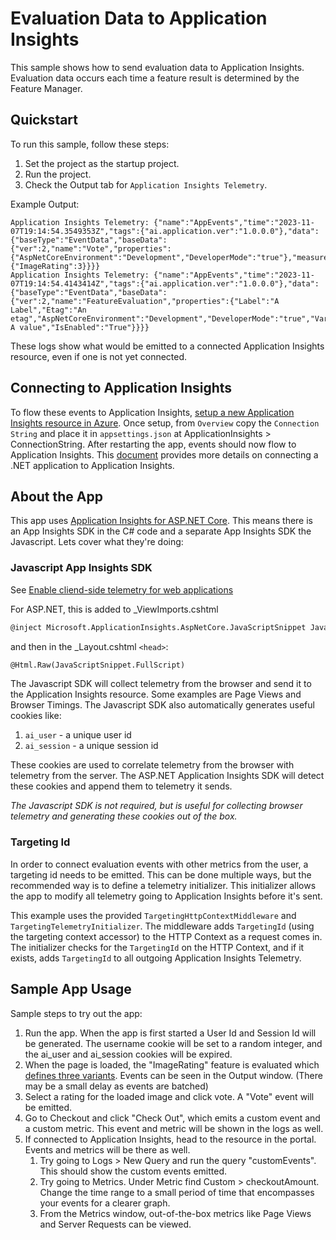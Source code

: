 # Evaluation Data to Application Insights

This sample shows how to send evaluation data to Application Insights. Evaluation data occurs each time a feature result is determined by the Feature Manager.

## Quickstart

To run this sample, follow these steps:

1. Set the project as the startup project.
2. Run the project.
3. Check the Output tab for `Application Insights Telemetry`.

Example Output:

```
Application Insights Telemetry: {"name":"AppEvents","time":"2023-11-07T19:14:54.3549353Z","tags":{"ai.application.ver":"1.0.0.0"},"data":{"baseType":"EventData","baseData":{"ver":2,"name":"Vote","properties":{"AspNetCoreEnvironment":"Development","DeveloperMode":"true"},"measurements":{"ImageRating":3}}}}
Application Insights Telemetry: {"name":"AppEvents","time":"2023-11-07T19:14:54.4143414Z","tags":{"ai.application.ver":"1.0.0.0"},"data":{"baseType":"EventData","baseData":{"ver":2,"name":"FeatureEvaluation","properties":{"Label":"A Label","Etag":"An etag","AspNetCoreEnvironment":"Development","DeveloperMode":"true","Variant":"WithColor","FeatureName":"ImageRating","Tags.A":"Tag A value","IsEnabled":"True"}}}}
```

These logs show what would be emitted to a connected Application Insights resource, even if one is not yet connected.

## Connecting to Application Insights

To flow these events to Application Insights, [setup a new Application Insights resource in Azure](https://learn.microsoft.com/en-us/azure/azure-monitor/app/create-workspace-resource). Once setup, from `Overview` copy the `Connection String` and place it in `appsettings.json` at ApplicationInsights > ConnectionString. After restarting the app, events should now flow to Application Insights. This [document](https://learn.microsoft.com/en-us/azure/azure-monitor/app/asp-net-core?tabs=netcorenew%2Cnetcore6#enable-application-insights-server-side-telemetry-no-visual-studio) provides more details on connecting a .NET application to Application Insights.

## About the App
This app uses [Application Insights for ASP.NET Core](https://learn.microsoft.com/en-us/azure/azure-monitor/app/asp-net-core?tabs=netcorenew%2Cnetcore6). This means there is an App Insights SDK in the C# code and a separate App Insights SDK the Javascript. Lets cover what they're doing:

### Javascript App Insights SDK
See [Enable cliend-side telemetry for web applications](https://learn.microsoft.com/en-us/azure/azure-monitor/app/asp-net-core?tabs=netcorenew%2Cnetcore6#enable-client-side-telemetry-for-web-applications)

For ASP.NET, this is added to _ViewImports.cshtml
```html
@inject Microsoft.ApplicationInsights.AspNetCore.JavaScriptSnippet JavaScriptSnippet
```
and then in the _Layout.cshtml `<head>`:
```html
@Html.Raw(JavaScriptSnippet.FullScript)
```

The Javascript SDK will collect telemetry from the browser and send it to the Application Insights resource. Some examples are Page Views and Browser Timings. The Javascript SDK also automatically generates useful cookies like:
1. `ai_user` - a unique user id
1. `ai_session` - a unique session id

These cookies are used to correlate telemetry from the browser with telemetry from the server. The ASP.NET Application Insights SDK will detect these cookies and append them to telemetry it sends.

*The Javascript SDK is not required, but is useful for collecting browser telemetry and generating these cookies out of the box.*

### Targeting Id
In order to connect evaluation events with other metrics from the user, a targeting id needs to be emitted. This can be done multiple ways, but the recommended way is to define a telemetry initializer. This initializer allows the app to modify all telemetry going to Application Insights before it's sent. 

This example uses the provided `TargetingHttpContextMiddleware` and `TargetingTelemetryInitializer`. The middleware adds `TargetingId` (using the targeting context accessor) to the HTTP Context as a request comes in. The initializer checks for the `TargetingId` on the HTTP Context, and if it exists, adds `TargetingId` to all outgoing Application Insights Telemetry.

## Sample App Usage
Sample steps to try out the app:

1. Run the app. When the app is first started a User Id and Session Id will be generated. The username cookie will be set to a random integer, and the ai_user and ai_session cookies will be expired.
1. When the page is loaded, the "ImageRating" feature is evaluated which [defines three variants](./appsettings.json). Events can be seen in the Output window. (There may be a small delay as events are batched)
1. Select a rating for the loaded image and click vote. A "Vote" event will be emitted.
1. Go to Checkout and click "Check Out", which emits a custom event and a custom metric. This event and metric will be shown in the logs as well.
1. If connected to Application Insights, head to the resource in the portal. Events and metrics will be there as well. 	
    1. Try going to Logs > New Query and run the query "customEvents". This should show the custom events emitted.
	1. Try going to Metrics. Under Metric find Custom > checkoutAmount. Change the time range to a small period of time that encompasses your events for a clearer graph.
	1. From the Metrics window, out-of-the-box metrics like Page Views and Server Requests can be viewed.